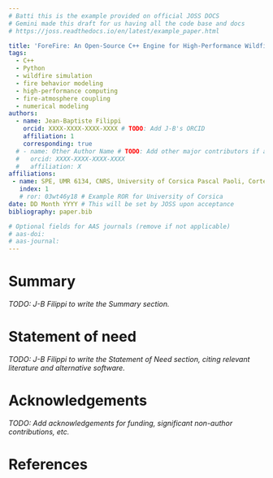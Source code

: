 ```yaml
---
# Batti this is the example provided on official JOSS DOCS
# Gemini made this draft for us having all the code base and docs
# https://joss.readthedocs.io/en/latest/example_paper.html

title: 'ForeFire: An Open-Source C++ Engine for High-Performance Wildfire Simulation' # Or similar descriptive title
tags:
  - C++
  - Python
  - wildfire simulation
  - fire behavior modeling
  - high-performance computing
  - fire-atmosphere coupling
  - numerical modeling
authors:
  - name: Jean-Baptiste Filippi
    orcid: XXXX-XXXX-XXXX-XXXX # TODO: Add J-B's ORCID
    affiliation: 1
    corresponding: true
  # - name: Other Author Name # TODO: Add other major contributors if applicable
  #   orcid: XXXX-XXXX-XXXX-XXXX
  #   affiliation: X
affiliations:
 - name: SPE, UMR 6134, CNRS, University of Corsica Pascal Paoli, Corte, France # TODO: Verify exact affiliation wording and add ROR if available
   index: 1
   # ror: 03wt46y18 # Example ROR for University of Corsica
date: DD Month YYYY # This will be set by JOSS upon acceptance
bibliography: paper.bib

# Optional fields for AAS journals (remove if not applicable)
# aas-doi:
# aas-journal:
---
```


# Summary

<!--
Instructions for this section:
- Write a short summary (approx. 1-2 paragraphs) describing the high-level functionality and purpose of ForeFire.
- Target audience: A diverse, non-specialist reader from any scientific/research background.
- AVOID jargon specific to wildfire modeling here. Focus on what the software *does* in general terms.
- Example points: Simulates wildfire spread, uses C++ for performance, takes geospatial data, models fire physics, can couple with weather models, has different interfaces (interpreter, library, python), used for research/forecasting.
-->

*TODO: J-B Filippi to write the Summary section.*

<!-- ForeFire is an open-source simulation engine written in C++ designed for modeling wildland fire behavior. It allows researchers and operational users to simulate fire spread across complex landscapes using various physical models. The software takes geospatial inputs (like terrain, fuel types, and weather data) and computes the fire's progression over time. Key features include a high-performance parallel core suitable for large-scale simulations, the capability to couple with atmospheric models for studying fire-weather interactions, and multiple interfaces including a command-line interpreter, a C++ library, and Python bindings. ForeFire serves as a tool for wildfire research, risk assessment, and potentially operational forecasting support. -->

# Statement of need

<!--
Instructions for this section:
- Clearly state the research problem ForeFire addresses (e.g., need for accurate/fast wildfire prediction, understanding complex fire behaviors like coupling).
- Place ForeFire in the context of existing software. Briefly mention limitations of other tools or gaps that ForeFire fills (e.g., performance on large scales, specific coupling features, open-source C++ core for extensibility). Cite 1-2 key alternatives (e.g., FARSITE, WRF-Fire).
- Highlight ForeFire's unique contributions or advantages (e.g., MPI parallelism, specific coupling design, model flexibility, open-source nature).
- Mention the intended audience/research applications.
- This section should closely align with the 'Statement of Need' added to the main documentation but be tailored for the paper format.
- Reference relevant papers using [@citekey] format, corresponding to entries in paper.bib.
-->

*TODO: J-B Filippi to write the Statement of Need section, citing relevant literature and alternative software.*

<!-- Wildfire modeling is critical for understanding fire dynamics, assessing risk, and supporting operational decisions. While several tools exist (e.g., FARSITE [@Finney1998], WRF-Fire [...]), challenges remain in simulating large, long-duration fires efficiently and accurately capturing complex phenomena like fire-atmosphere feedback [...]. ForeFire addresses these needs by providing a high-performance, open-source C++ engine built with parallelism (MPI) and direct atmospheric coupling in mind. Its architecture allows for [... specific advantages ...], enabling research into [... specific research areas ...] and providing a flexible platform for [... specific applications ...]. Compared to [...], ForeFire offers [...]. The availability of an open-source C++ core facilitates community contributions and the integration of novel physical models. -->

# Acknowledgements

<!--
Instructions for this section:
- Acknowledge any individuals who contributed significantly but are not authors (e.g., testing, initial ideas).
- Acknowledge any funding sources (grants, agencies) that supported the development of ForeFire. Include grant numbers if applicable.
- Mention if sponsors had any role in the study design, data collection/analysis, decision to publish, or preparation of the manuscript. (JOSS requires disclosure).
-->

*TODO: Add acknowledgements for funding, significant non-author contributions, etc.*
<!-- 
We acknowledge contributions from [...] during the genesis of this project. This work was supported by [Funding Agency name, Grant Number XXX] and [Other funding sources]. The sponsors had no role in [... state involvement or lack thereof ...]. We thank the anonymous reviewers for their constructive feedback. -->

# References

<!--
- This heading is required.
- Pandoc (the tool JOSS uses) will automatically generate the reference list here based on the citations used in the text above (e.g., [@Filippi2014]) and the entries in paper.bib.
- You don't write the reference list manually here.
-->